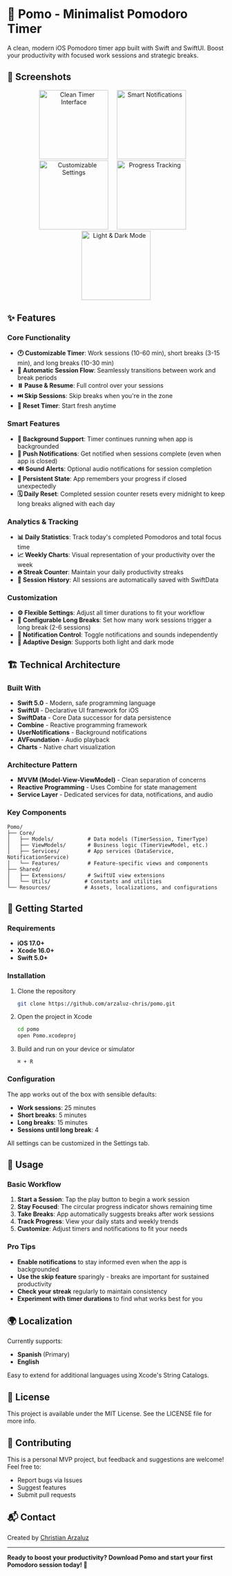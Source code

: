 # 🍅 Pomo - Minimalist Pomodoro Timer

A clean, modern iOS Pomodoro timer app built with Swift and SwiftUI. Boost your productivity with focused work sessions and strategic breaks.

## 📱 Screenshots

<p align="center">
  <img src="screenshots/timer-interface.png" width="160" alt="Clean Timer Interface">
  &nbsp;&nbsp;&nbsp;
  <img src="screenshots/notification-feature.png" width="160" alt="Smart Notifications">
  &nbsp;&nbsp;&nbsp;
  <img src="screenshots/customization.png" width="160" alt="Customizable Settings">
  &nbsp;&nbsp;&nbsp;
  <img src="screenshots/statistics-tracking.png" width="160" alt="Progress Tracking">
  &nbsp;&nbsp;&nbsp;
  <img src="screenshots/dark-light-mode.png" width="160" alt="Light & Dark Mode">
</p>

## ✨ Features

### Core Functionality
- **🕐 Customizable Timer**: Work sessions (10-60 min), short breaks (3-15 min), and long breaks (10-30 min)
- **🔄 Automatic Session Flow**: Seamlessly transitions between work and break periods
- **⏸️ Pause & Resume**: Full control over your sessions
- **⏭️ Skip Sessions**: Skip breaks when you're in the zone
- **🔄 Reset Timer**: Start fresh anytime

### Smart Features
- **📱 Background Support**: Timer continues running when app is backgrounded
- **🔔 Push Notifications**: Get notified when sessions complete (even when app is closed)
- **🔊 Sound Alerts**: Optional audio notifications for session completion
- **💾 Persistent State**: App remembers your progress if closed unexpectedly
- **🗓️ Daily Reset**: Completed session counter resets every midnight to keep long breaks aligned with each day

### Analytics & Tracking
- **📊 Daily Statistics**: Track today's completed Pomodoros and total focus time
- **📈 Weekly Charts**: Visual representation of your productivity over the week
- **🔥 Streak Counter**: Maintain your daily productivity streaks
- **📝 Session History**: All sessions are automatically saved with SwiftData

### Customization
- **⚙️ Flexible Settings**: Adjust all timer durations to fit your workflow
- **🎯 Configurable Long Breaks**: Set how many work sessions trigger a long break (2-6 sessions)
- **🔕 Notification Control**: Toggle notifications and sounds independently
- **🌙 Adaptive Design**: Supports both light and dark mode

## 🏗️ Technical Architecture

### Built With
- **Swift 5.0** - Modern, safe programming language
- **SwiftUI** - Declarative UI framework for iOS
- **SwiftData** - Core Data successor for data persistence
- **Combine** - Reactive programming framework
- **UserNotifications** - Background notifications
- **AVFoundation** - Audio playback
- **Charts** - Native chart visualization

### Architecture Pattern
- **MVVM (Model-View-ViewModel)** - Clean separation of concerns
- **Reactive Programming** - Uses Combine for state management
- **Service Layer** - Dedicated services for data, notifications, and audio

### Key Components
```
Pomo/
├── Core/
│   ├── Models/           # Data models (TimerSession, TimerType)
│   ├── ViewModels/       # Business logic (TimerViewModel, etc.)
│   ├── Services/         # App services (DataService, NotificationService)
│   └── Features/         # Feature-specific views and components
├── Shared/
│   ├── Extensions/       # SwiftUI view extensions
│   └── Utils/           # Constants and utilities
└── Resources/           # Assets, localizations, and configurations
```

## 🚀 Getting Started

### Requirements
- **iOS 17.0+**
- **Xcode 16.0+**
- **Swift 5.0+**

### Installation
1. Clone the repository
   ```bash
   git clone https://github.com/arzaluz-chris/pomo.git
   ```

2. Open the project in Xcode
   ```bash
   cd pomo
   open Pomo.xcodeproj
   ```

3. Build and run on your device or simulator
   ```
   ⌘ + R
   ```

### Configuration
The app works out of the box with sensible defaults:
- **Work sessions**: 25 minutes
- **Short breaks**: 5 minutes  
- **Long breaks**: 15 minutes
- **Sessions until long break**: 4

All settings can be customized in the Settings tab.

## 🎯 Usage

### Basic Workflow
1. **Start a Session**: Tap the play button to begin a work session
2. **Stay Focused**: The circular progress indicator shows remaining time
3. **Take Breaks**: App automatically suggests breaks after work sessions
4. **Track Progress**: View your daily stats and weekly trends
5. **Customize**: Adjust timers and notifications to fit your needs

### Pro Tips
- **Enable notifications** to stay informed even when the app is backgrounded
- **Use the skip feature** sparingly - breaks are important for sustained productivity
- **Check your streak** regularly to maintain consistency
- **Experiment with timer durations** to find what works best for you

## 🌍 Localization

Currently supports:
- **Spanish** (Primary)
- **English**

Easy to extend for additional languages using Xcode's String Catalogs.

## 📝 License

This project is available under the MIT License. See the LICENSE file for more info.

## 🤝 Contributing

This is a personal MVP project, but feedback and suggestions are welcome! Feel free to:
- Report bugs via Issues
- Suggest features 
- Submit pull requests

## 📬 Contact

Created by [Christian Arzaluz](mailto:christian.arzaluz@gmail.com)

---

**Ready to boost your productivity? Download Pomo and start your first Pomodoro session today! 🍅**
